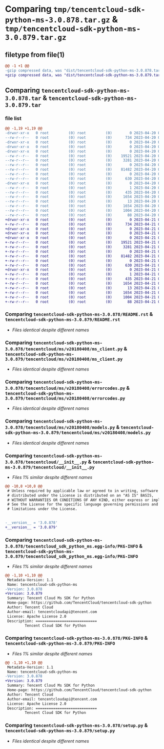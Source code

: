 # Comparing `tmp/tencentcloud-sdk-python-ms-3.0.878.tar.gz` & `tmp/tencentcloud-sdk-python-ms-3.0.879.tar.gz`

## filetype from file(1)

```diff
@@ -1 +1 @@
-gzip compressed data, was "dist/tencentcloud-sdk-python-ms-3.0.878.tar", last modified: Thu Apr 20 00:38:05 2023, max compression
+gzip compressed data, was "dist/tencentcloud-sdk-python-ms-3.0.879.tar", last modified: Fri Apr 21 00:53:26 2023, max compression
```

## Comparing `tencentcloud-sdk-python-ms-3.0.878.tar` & `tencentcloud-sdk-python-ms-3.0.879.tar`

### file list

```diff
@@ -1,19 +1,19 @@
-drwxr-xr-x   0 root         (0) root         (0)        0 2023-04-20 00:38:05.000000 tencentcloud-sdk-python-ms-3.0.878/
--rw-r--r--   0 root         (0) root         (0)      734 2023-04-20 00:38:03.000000 tencentcloud-sdk-python-ms-3.0.878/README.rst
-drwxr-xr-x   0 root         (0) root         (0)        0 2023-04-20 00:38:05.000000 tencentcloud-sdk-python-ms-3.0.878/tencentcloud/
-drwxr-xr-x   0 root         (0) root         (0)        0 2023-04-20 00:38:05.000000 tencentcloud-sdk-python-ms-3.0.878/tencentcloud/ms/
-drwxr-xr-x   0 root         (0) root         (0)        0 2023-04-20 00:38:05.000000 tencentcloud-sdk-python-ms-3.0.878/tencentcloud/ms/v20180408/
--rw-r--r--   0 root         (0) root         (0)    19521 2023-04-20 00:38:03.000000 tencentcloud-sdk-python-ms-3.0.878/tencentcloud/ms/v20180408/ms_client.py
--rw-r--r--   0 root         (0) root         (0)     3281 2023-04-20 00:38:03.000000 tencentcloud-sdk-python-ms-3.0.878/tencentcloud/ms/v20180408/errorcodes.py
--rw-r--r--   0 root         (0) root         (0)        0 2023-04-20 00:38:03.000000 tencentcloud-sdk-python-ms-3.0.878/tencentcloud/ms/v20180408/__init__.py
--rw-r--r--   0 root         (0) root         (0)    81482 2023-04-20 00:38:03.000000 tencentcloud-sdk-python-ms-3.0.878/tencentcloud/ms/v20180408/models.py
--rw-r--r--   0 root         (0) root         (0)        0 2023-04-20 00:38:03.000000 tencentcloud-sdk-python-ms-3.0.878/tencentcloud/ms/__init__.py
--rw-r--r--   0 root         (0) root         (0)      630 2023-04-20 00:38:03.000000 tencentcloud-sdk-python-ms-3.0.878/tencentcloud/__init__.py
-drwxr-xr-x   0 root         (0) root         (0)        0 2023-04-20 00:38:05.000000 tencentcloud-sdk-python-ms-3.0.878/tencentcloud_sdk_python_ms.egg-info/
--rw-r--r--   0 root         (0) root         (0)        1 2023-04-20 00:38:05.000000 tencentcloud-sdk-python-ms-3.0.878/tencentcloud_sdk_python_ms.egg-info/dependency_links.txt
--rw-r--r--   0 root         (0) root         (0)      435 2023-04-20 00:38:05.000000 tencentcloud-sdk-python-ms-3.0.878/tencentcloud_sdk_python_ms.egg-info/SOURCES.txt
--rw-r--r--   0 root         (0) root         (0)     1654 2023-04-20 00:38:05.000000 tencentcloud-sdk-python-ms-3.0.878/tencentcloud_sdk_python_ms.egg-info/PKG-INFO
--rw-r--r--   0 root         (0) root         (0)       13 2023-04-20 00:38:05.000000 tencentcloud-sdk-python-ms-3.0.878/tencentcloud_sdk_python_ms.egg-info/top_level.txt
--rw-r--r--   0 root         (0) root         (0)     1654 2023-04-20 00:38:05.000000 tencentcloud-sdk-python-ms-3.0.878/PKG-INFO
--rw-r--r--   0 root         (0) root         (0)     1004 2023-04-20 00:38:03.000000 tencentcloud-sdk-python-ms-3.0.878/setup.py
--rw-r--r--   0 root         (0) root         (0)       88 2023-04-20 00:38:05.000000 tencentcloud-sdk-python-ms-3.0.878/setup.cfg
+drwxr-xr-x   0 root         (0) root         (0)        0 2023-04-21 00:53:26.000000 tencentcloud-sdk-python-ms-3.0.879/
+-rw-r--r--   0 root         (0) root         (0)      734 2023-04-21 00:53:26.000000 tencentcloud-sdk-python-ms-3.0.879/README.rst
+drwxr-xr-x   0 root         (0) root         (0)        0 2023-04-21 00:53:26.000000 tencentcloud-sdk-python-ms-3.0.879/tencentcloud/
+drwxr-xr-x   0 root         (0) root         (0)        0 2023-04-21 00:53:26.000000 tencentcloud-sdk-python-ms-3.0.879/tencentcloud/ms/
+drwxr-xr-x   0 root         (0) root         (0)        0 2023-04-21 00:53:26.000000 tencentcloud-sdk-python-ms-3.0.879/tencentcloud/ms/v20180408/
+-rw-r--r--   0 root         (0) root         (0)    19521 2023-04-21 00:53:26.000000 tencentcloud-sdk-python-ms-3.0.879/tencentcloud/ms/v20180408/ms_client.py
+-rw-r--r--   0 root         (0) root         (0)     3281 2023-04-21 00:53:26.000000 tencentcloud-sdk-python-ms-3.0.879/tencentcloud/ms/v20180408/errorcodes.py
+-rw-r--r--   0 root         (0) root         (0)        0 2023-04-21 00:53:26.000000 tencentcloud-sdk-python-ms-3.0.879/tencentcloud/ms/v20180408/__init__.py
+-rw-r--r--   0 root         (0) root         (0)    81482 2023-04-21 00:53:26.000000 tencentcloud-sdk-python-ms-3.0.879/tencentcloud/ms/v20180408/models.py
+-rw-r--r--   0 root         (0) root         (0)        0 2023-04-21 00:53:26.000000 tencentcloud-sdk-python-ms-3.0.879/tencentcloud/ms/__init__.py
+-rw-r--r--   0 root         (0) root         (0)      630 2023-04-21 00:53:26.000000 tencentcloud-sdk-python-ms-3.0.879/tencentcloud/__init__.py
+drwxr-xr-x   0 root         (0) root         (0)        0 2023-04-21 00:53:26.000000 tencentcloud-sdk-python-ms-3.0.879/tencentcloud_sdk_python_ms.egg-info/
+-rw-r--r--   0 root         (0) root         (0)        1 2023-04-21 00:53:26.000000 tencentcloud-sdk-python-ms-3.0.879/tencentcloud_sdk_python_ms.egg-info/dependency_links.txt
+-rw-r--r--   0 root         (0) root         (0)      435 2023-04-21 00:53:26.000000 tencentcloud-sdk-python-ms-3.0.879/tencentcloud_sdk_python_ms.egg-info/SOURCES.txt
+-rw-r--r--   0 root         (0) root         (0)     1654 2023-04-21 00:53:26.000000 tencentcloud-sdk-python-ms-3.0.879/tencentcloud_sdk_python_ms.egg-info/PKG-INFO
+-rw-r--r--   0 root         (0) root         (0)       13 2023-04-21 00:53:26.000000 tencentcloud-sdk-python-ms-3.0.879/tencentcloud_sdk_python_ms.egg-info/top_level.txt
+-rw-r--r--   0 root         (0) root         (0)     1654 2023-04-21 00:53:26.000000 tencentcloud-sdk-python-ms-3.0.879/PKG-INFO
+-rw-r--r--   0 root         (0) root         (0)     1004 2023-04-21 00:53:26.000000 tencentcloud-sdk-python-ms-3.0.879/setup.py
+-rw-r--r--   0 root         (0) root         (0)       88 2023-04-21 00:53:26.000000 tencentcloud-sdk-python-ms-3.0.879/setup.cfg
```

### Comparing `tencentcloud-sdk-python-ms-3.0.878/README.rst` & `tencentcloud-sdk-python-ms-3.0.879/README.rst`

 * *Files identical despite different names*

### Comparing `tencentcloud-sdk-python-ms-3.0.878/tencentcloud/ms/v20180408/ms_client.py` & `tencentcloud-sdk-python-ms-3.0.879/tencentcloud/ms/v20180408/ms_client.py`

 * *Files identical despite different names*

### Comparing `tencentcloud-sdk-python-ms-3.0.878/tencentcloud/ms/v20180408/errorcodes.py` & `tencentcloud-sdk-python-ms-3.0.879/tencentcloud/ms/v20180408/errorcodes.py`

 * *Files identical despite different names*

### Comparing `tencentcloud-sdk-python-ms-3.0.878/tencentcloud/ms/v20180408/models.py` & `tencentcloud-sdk-python-ms-3.0.879/tencentcloud/ms/v20180408/models.py`

 * *Files identical despite different names*

### Comparing `tencentcloud-sdk-python-ms-3.0.878/tencentcloud/__init__.py` & `tencentcloud-sdk-python-ms-3.0.879/tencentcloud/__init__.py`

 * *Files 1% similar despite different names*

```diff
@@ -10,8 +10,8 @@
 # Unless required by applicable law or agreed to in writing, software
 # distributed under the License is distributed on an "AS IS" BASIS,
 # WITHOUT WARRANTIES OR CONDITIONS OF ANY KIND, either express or implied.
 # See the License for the specific language governing permissions and
 # limitations under the License.
 
 
-__version__ = '3.0.878'
+__version__ = '3.0.879'
```

### Comparing `tencentcloud-sdk-python-ms-3.0.878/tencentcloud_sdk_python_ms.egg-info/PKG-INFO` & `tencentcloud-sdk-python-ms-3.0.879/tencentcloud_sdk_python_ms.egg-info/PKG-INFO`

 * *Files 1% similar despite different names*

```diff
@@ -1,10 +1,10 @@
 Metadata-Version: 1.1
 Name: tencentcloud-sdk-python-ms
-Version: 3.0.878
+Version: 3.0.879
 Summary: Tencent Cloud Ms SDK for Python
 Home-page: https://github.com/TencentCloud/tencentcloud-sdk-python
 Author: Tencent Cloud
 Author-email: tencentcloudapi@tencent.com
 License: Apache License 2.0
 Description: ============================
         Tencent Cloud SDK for Python
```

### Comparing `tencentcloud-sdk-python-ms-3.0.878/PKG-INFO` & `tencentcloud-sdk-python-ms-3.0.879/PKG-INFO`

 * *Files 1% similar despite different names*

```diff
@@ -1,10 +1,10 @@
 Metadata-Version: 1.1
 Name: tencentcloud-sdk-python-ms
-Version: 3.0.878
+Version: 3.0.879
 Summary: Tencent Cloud Ms SDK for Python
 Home-page: https://github.com/TencentCloud/tencentcloud-sdk-python
 Author: Tencent Cloud
 Author-email: tencentcloudapi@tencent.com
 License: Apache License 2.0
 Description: ============================
         Tencent Cloud SDK for Python
```

### Comparing `tencentcloud-sdk-python-ms-3.0.878/setup.py` & `tencentcloud-sdk-python-ms-3.0.879/setup.py`

 * *Files identical despite different names*


